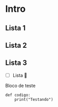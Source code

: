 # Intro

## Lista 1
## Lista 2
## Lista 3

- [ ] Lista :snake:

Bloco de teste

```{.py3 linenums="1" title="arquivo.py"}
def codigo:
    print("Testando")
```

